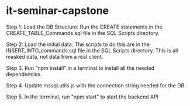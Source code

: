 # it-seminar-capstone

Step 1: Load the DB Structure: Run the CREATE statements in the CREATE_TABLE_Commands.sql file in the SQL Scripts directory.

Step 2: Load the initial data: The scripts to do this are in the INSERT_INTO_commands.sql file in the SQL Scripts directory.
        This is all masked data, not data from a real client.

Step 3. Run "npm install" in a terminal to install all the needed dependencies.

Step 4. Update mssql.utils.js with the connection string needed for the DB

Step 5. In the terminal, run "npm start" to start the backend API